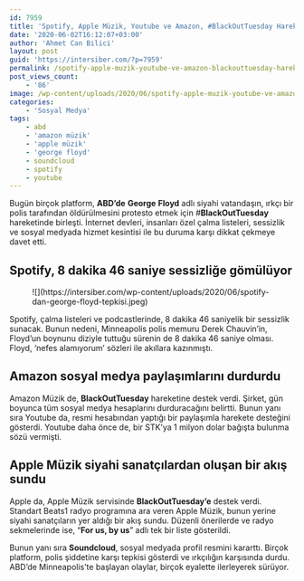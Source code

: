 ```yaml
---
id: 7959
title: 'Spotify, Apple Müzik, Youtube ve Amazon, #BlackOutTuesday Hareketi İçin Birleşti'
date: '2020-06-02T16:12:07+03:00'
author: 'Ahmet Can Bilici'
layout: post
guid: 'https://intersiber.com/?p=7959'
permalink: /spotify-apple-muzik-youtube-ve-amazon-blackouttuesday-hareketi-icin-birlesti/
post_views_count:
    - '86'
image: /wp-content/uploads/2020/06/spotify-apple-muzik-youtube-ve-amazon-blackouttuesday-hareketi-icin-birlesti.jpg
categories:
    - 'Sosyal Medya'
tags:
    - abd
    - 'amazon müzik'
    - 'apple müzik'
    - 'george floyd'
    - soundcloud
    - spotify
    - youtube
---
```


Bugün birçok platform, **ABD’de** **George** **Floyd** adlı siyahi vatandaşın, ırkçı bir polis tarafından öldürülmesini protesto etmek için #**BlackOutTuesday** hareketinde birleşti. İnternet devleri, insanları özel çalma listeleri, sessizlik ve sosyal medyada hizmet kesintisi ile bu duruma karşı dikkat çekmeye davet etti.

## Spotify, 8 dakika 46 saniye sessizliğe gömülüyor

<figure class="wp-block-image size-large">![](https://intersiber.com/wp-content/uploads/2020/06/spotify-dan-george-floyd-tepkisi.jpeg)</figure>Spotify, çalma listeleri ve podcastlerinde, 8 dakika 46 saniyelik bir sessizlik sunacak. Bunun nedeni, Minneapolis polis memuru Derek Chauvin’in, Floyd’un boynunu diziyle tuttuğu sürenin de 8 dakika 46 saniye olması. Floyd, ‘nefes alamıyorum’ sözleri ile akıllara kazınmıştı.

## Amazon sosyal medya paylaşımlarını durdurdu

Amazon Müzik de, **BlackOutTuesday** hareketine destek verdi. Şirket, gün boyunca tüm sosyal medya hesaplarını durduracağını belirtti. Bunun yanı sıra Youtube da, resmi hesabından yaptığı bir paylaşımla harekete desteğini gösterdi. Youtube daha önce de, bir STK’ya 1 milyon dolar bağışta bulunma sözü vermişti.

## Apple Müzik siyahi sanatçılardan oluşan bir akış sundu

Apple da, Apple Müzik servisinde **BlackOutTuesday’e** destek verdi. Standart Beats1 radyo programına ara veren Apple Müzik, bunun yerine siyahi sanatçıların yer aldığı bir akış sundu. Düzenli önerilerde ve radyo sekmelerinde ise, “**For us, by us**” adlı tek bir liste gösterildi.

Bunun yanı sıra **Soundcloud**, sosyal medyada profil resmini kararttı. Birçok platform, polis şiddetine karşı tepkisi gösterdi ve ırkçılığın karşısında durdu. ABD’de Minneapolis’te başlayan olaylar, birçok eyalette ilerleyerek sürüyor.